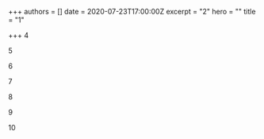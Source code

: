 +++
authors = []
date = 2020-07-23T17:00:00Z
excerpt = "2"
hero = ""
title = "1"

+++
4

5

6

7

8

9

10